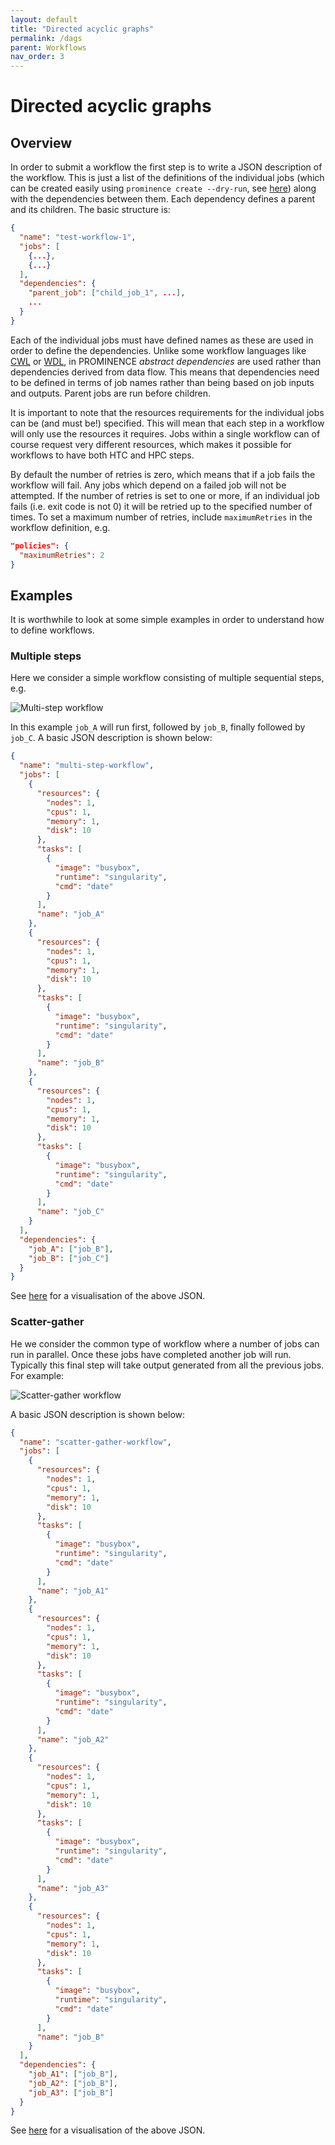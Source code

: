 ```yaml
---
layout: default
title: "Directed acyclic graphs"
permalink: /dags
parent: Workflows
nav_order: 3
---
```

# Directed acyclic graphs

## Overview
In order to submit a workflow the first step is to write a JSON description of the workflow. This is just a list of the definitions of the individual jobs (which can be created easily using `prominence create --dry-run`, see [here](/docs/job-description-files)) along with the dependencies between them. Each dependency defines a parent and its children. The basic structure is:
```json
{
  "name": "test-workflow-1",
  "jobs": [
    {...},
    {...}
  ],
  "dependencies": {
    "parent_job": ["child_job_1", ...],
    ...
  }
}
```
Each of the individual jobs must have defined names as these are used in order to define the dependencies. 
Unlike some workflow languages like [CWL](https://www.commonwl.org/) or [WDL](https://github.com/openwdl/wdl), in PROMINENCE
_abstract dependencies_ are used rather than dependencies derived from data flow. This means that
dependencies need to be defined in terms of job names rather than being based on job inputs and outputs. Parent jobs are run before children.

It is important to note that the resources requirements for the individual jobs can be (and must be!) specified. This will mean that each step in a workflow will only use the resources it requires. Jobs within a single workflow can of course request very different resources, which makes it possible for workflows to have both HTC and HPC steps.

By default the number of retries is zero, which means that if a job fails the workflow will fail. Any jobs which depend on a failed
job will not be attempted.
If the number of retries is set to one
or more, if an individual job fails (i.e. exit code is not 0) it will be retried up to the specified number of times.
To set a maximum number of retries, include `maximumRetries` in the workflow definition, e.g.
```json
"policies": {
  "maximumRetries": 2
}
```

## Examples
It is worthwhile to look at some simple examples in order to understand how to define workflows.

### Multiple steps
Here we consider a simple workflow consisting of multiple sequential steps, e.g.

![Multi-step workflow](multi-step-workflow.png)

In this example `job_A` will run first, followed by `job_B`, finally followed by `job_C`. A basic JSON description is shown below:
```json
{
  "name": "multi-step-workflow",
  "jobs": [
    {
      "resources": {
        "nodes": 1,
        "cpus": 1,
        "memory": 1,
        "disk": 10
      },
      "tasks": [
        {
          "image": "busybox",
          "runtime": "singularity",
          "cmd": "date"
        }
      ],
      "name": "job_A"
    },
    {
      "resources": {
        "nodes": 1,
        "cpus": 1,
        "memory": 1,
        "disk": 10
      },
      "tasks": [
        {
          "image": "busybox",
          "runtime": "singularity",
          "cmd": "date"
        }
      ],
      "name": "job_B"
    },
    {
      "resources": {
        "nodes": 1,
        "cpus": 1,
        "memory": 1,
        "disk": 10
      },
      "tasks": [
        {
          "image": "busybox",
          "runtime": "singularity",
          "cmd": "date"
        }
      ],
      "name": "job_C"
    }
  ],
  "dependencies": {
    "job_A": ["job_B"],
    "job_B": ["job_C"]
  }
}
```
See [here](https://jsoncrack.com/editor?json=%5B%5B%22name%22%2C%22jobs%22%2C%22dependencies%22%2C%22a%7C0%7C1%7C2%22%2C%22multi-step-workflow%22%2C%22resources%22%2C%22tasks%22%2C%22a%7C5%7C6%7C0%22%2C%22nodes%22%2C%22cpus%22%2C%22memory%22%2C%22disk%22%2C%22a%7C8%7C9%7CA%7CB%22%2C%22n%7C1%22%2C%22n%7CA%22%2C%22o%7CC%7CD%7CD%7CD%7CE%22%2C%22image%22%2C%22runtime%22%2C%22cmd%22%2C%22a%7CG%7CH%7CI%22%2C%22busybox%22%2C%22singularity%22%2C%22date%22%2C%22o%7CJ%7CK%7CL%7CM%22%2C%22a%7CN%22%2C%22job_A%22%2C%22o%7C7%7CF%7CO%7CP%22%2C%22job_B%22%2C%22o%7C7%7CF%7CO%7CR%22%2C%22job_C%22%2C%22o%7C7%7CF%7CO%7CT%22%2C%22a%7CQ%7CS%7CU%22%2C%22a%7CP%7CR%22%2C%22a%7CR%22%2C%22a%7CT%22%2C%22o%7CW%7CX%7CY%22%2C%22o%7C3%7C4%7CV%7CZ%22%5D%2C%22a%22%5D) for a visualisation of the above JSON.

### Scatter-gather
He we consider the common type of workflow where a number of jobs can run in parallel. Once these jobs have completed another job will run. Typically this final step will take output generated from all the previous jobs. For example:

![Scatter-gather workflow](scatter-gather-workflow.png)

A basic JSON description is shown below:
```json
{
  "name": "scatter-gather-workflow",
  "jobs": [
    {
      "resources": {
        "nodes": 1,
        "cpus": 1,
        "memory": 1,
        "disk": 10
      },
      "tasks": [
        {
          "image": "busybox",
          "runtime": "singularity",
          "cmd": "date"
        }
      ],
      "name": "job_A1"
    },
    {
      "resources": {
        "nodes": 1,
        "cpus": 1,
        "memory": 1,
        "disk": 10
      },
      "tasks": [
        {
          "image": "busybox",
          "runtime": "singularity",
          "cmd": "date"
        }
      ],
      "name": "job_A2"
    },
    {
      "resources": {
        "nodes": 1,
        "cpus": 1,
        "memory": 1,
        "disk": 10
      },
      "tasks": [
        {
          "image": "busybox",
          "runtime": "singularity",
          "cmd": "date"
        }
      ],
      "name": "job_A3"
    },
    {
      "resources": {
        "nodes": 1,
        "cpus": 1,
        "memory": 1,
        "disk": 10
      },
      "tasks": [
        {
          "image": "busybox",
          "runtime": "singularity",
          "cmd": "date"
        }
      ],
      "name": "job_B"
    }
  ],
  "dependencies": {
    "job_A1": ["job_B"],
    "job_A2": ["job_B"],
    "job_A3": ["job_B"]
  }
}
```
See [here](https://jsoncrack.com/editor?json=%5B%5B%22name%22%2C%22jobs%22%2C%22dependencies%22%2C%22a%7C0%7C1%7C2%22%2C%22scatter-gather-workflow%22%2C%22resources%22%2C%22tasks%22%2C%22a%7C5%7C6%7C0%22%2C%22nodes%22%2C%22cpus%22%2C%22memory%22%2C%22disk%22%2C%22a%7C8%7C9%7CA%7CB%22%2C%22n%7C1%22%2C%22n%7CA%22%2C%22o%7CC%7CD%7CD%7CD%7CE%22%2C%22image%22%2C%22runtime%22%2C%22cmd%22%2C%22a%7CG%7CH%7CI%22%2C%22busybox%22%2C%22singularity%22%2C%22date%22%2C%22o%7CJ%7CK%7CL%7CM%22%2C%22a%7CN%22%2C%22job_A1%22%2C%22o%7C7%7CF%7CO%7CP%22%2C%22job_A2%22%2C%22o%7C7%7CF%7CO%7CR%22%2C%22job_A3%22%2C%22o%7C7%7CF%7CO%7CT%22%2C%22job_B%22%2C%22o%7C7%7CF%7CO%7CV%22%2C%22a%7CQ%7CS%7CU%7CW%22%2C%22a%7CP%7CR%7CT%22%2C%22a%7CV%22%2C%22o%7CY%7CZ%7CZ%7CZ%22%2C%22o%7C3%7C4%7CX%7Ca%22%5D%2C%22b%22%5D) for a visualisation of the above JSON.
